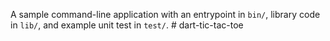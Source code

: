A sample command-line application with an entrypoint in `bin/`, library code
in `lib/`, and example unit test in `test/`.
#   d a r t - t i c - t a c - t o e  
 